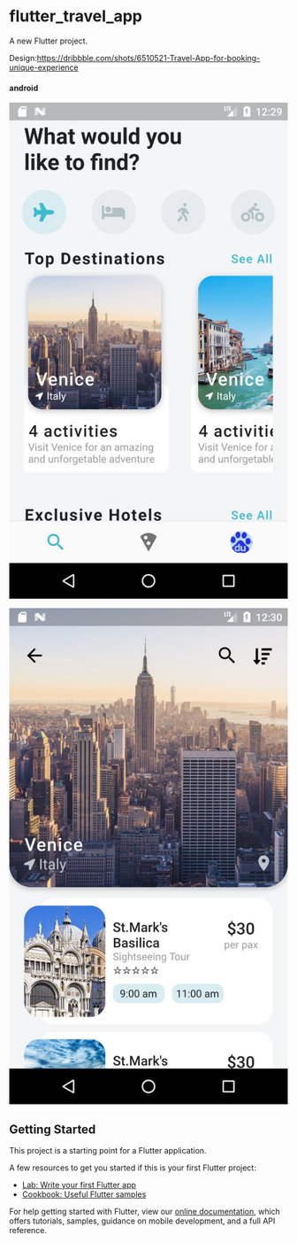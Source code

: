 

# flutter_travel_app

A new Flutter project.

Design:https://dribbble.com/shots/6510521-Travel-App-for-booking-unique-experience

#### android

![android截图](./screenshots/home_screen.png)

![android截图](./screenshots/destination_screen.png)

## Getting Started

This project is a starting point for a Flutter application.

A few resources to get you started if this is your first Flutter project:

- [Lab: Write your first Flutter app](https://flutter.dev/docs/get-started/codelab)
- [Cookbook: Useful Flutter samples](https://flutter.dev/docs/cookbook)

For help getting started with Flutter, view our
[online documentation](https://flutter.dev/docs), which offers tutorials,
samples, guidance on mobile development, and a full API reference.
